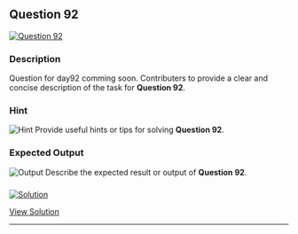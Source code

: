 


## Question 92
<a href="https://github.com/alishgosai/Javascript-Exercise-and-Solutions/blob/master/questions/Question92.md" target="_blank">
  <img src="https://img.shields.io/badge/Question-92-purple?style=for-the-badge&logoSize=60" alt="Question 92">
</a>

### **Description**
Question for day92 comming soon.
Contributers to provide a clear and concise description of the task for **Question 92**.

### **Hint**
![Hint](https://img.shields.io/badge/Hint:-blue)
Provide useful hints or tips for solving **Question 92**.

### **Expected Output**
![Output](https://img.shields.io/badge/Output:-blue)
Describe the expected result or output of **Question 92**.

### <a href="https://github.com/alishgosai/Javascript-Exercise-and-Solutions/blob/master/solutions/Solution92.js" target="_blank">
  <img src="https://img.shields.io/badge/Solution-1f8e00?style=for-the-badge&logo=solution&logoColor=white" alt="Solution">
</a>

<a href="https://github.com/alishgosai/Javascript-Exercise-and-Solutions/blob/master/solutions/Solution92.js" target="_blank">View Solution</a>

---

